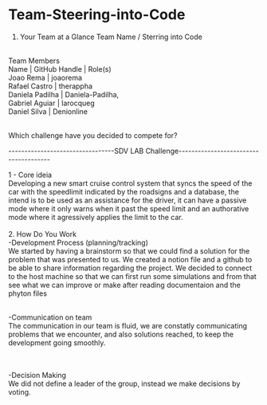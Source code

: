# Team-Steering-into-Code


1. Your Team at a Glance
Team Name / Sterring into Code
<br>
Team Members
<br>
Name            |  GitHub Handle |	    Role(s)
<br>
Joao Rema 	    | joaorema
<br>
Rafael Castro 	| therappha
<br>
Daniela Padilha |	Daniela-Padilha,
<br>
Gabriel	Aguiar  | larocqueg
<br>
Daniel Silva    | Denionline
<br><br>

Which challenge have you decided to compete for?

---------------------------------SDV LAB Challenge--------------------------------------

1 - Core ideia
<br>
Developing a new smart cruise control system that syncs the speed of the car with the speedlimit indicated by the roadsigns and a database, the intend is to be used as an assistance for the driver, it can have a passive mode where it only warns when it past the speed limit and an authorative mode where it agressively applies the limit to the car.
<br><br>
2. How Do You Work
<br>
-Development Process (planning/tracking)
<br>
We started by having a brainstorm so that we could find a solution for the problem that was presented to us. We created a notion file and a github to be able to share information regarding the project.
We decided to connect to the host machine so that we can first run some simulations and from that see what we can improve or make after reading documentaion and the phyton files
<br><br>

-Communication on team
<br>
The communication in our team is fluid, we are constatly communicating problems that we encounter, and also solutions reached, to keep the development going smoothly.

<br><br>
-Decision Making
<br>
We did not define a leader of the group, instead we make decisions by voting.
